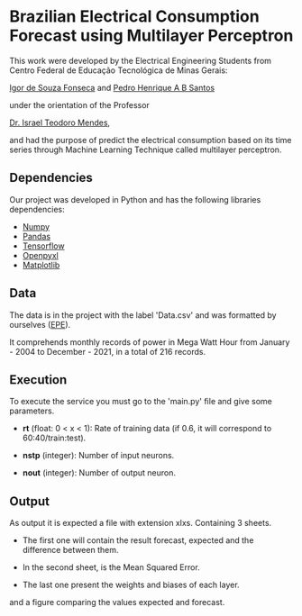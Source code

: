 # Brazilian Electrical Consumption Forecast using Multilayer Perceptron

This work were developed by the Electrical Engineering Students from Centro Federal de Educação Tecnológica de Minas Gerais: 

[Igor de Souza Fonseca](https://www.linkedin.com/in/igor-souza-fonseca/) and [Pedro Henrique A B Santos](https://www.linkedin.com/in/phabs-1584b4123/)

under the orientation of the Professor

[Dr. Israel Teodoro Mendes](http://lattes.cnpq.br/1848195540280650),
 
and had the purpose of predict the electrical consumption based on its time series through Machine Learning Technique called multilayer perceptron.

## Dependencies

Our project was developed in Python and has the following libraries dependencies:
 
 - [Numpy](https://numpy.org/doc/stable/)
 - [Pandas](https://pandas.pydata.org/docs/)
 - [Tensorflow](https://www.tensorflow.org/?hl=pt-br)
 - [Openpyxl](https://openpyxl.readthedocs.io/en/stable/)
 - [Matplotlib](https://matplotlib.org/)

## Data

The data is in the project with the label 'Data.csv' and was formatted by ourselves ([EPE](https://www.epe.gov.br/pt/publicacoes-dados-abertos/publicacoes/consumo-de-energia-eletrica)).

It comprehends monthly records of power in Mega Watt Hour from January - 2004 to December - 2021, in a total of 216 records.


## Execution

To execute the service you must go to the 'main.py' file and give some parameters.

- **rt** (float: 0 < x < 1): Rate of training data (if 0.6, it will correspond to 60:40/train:test).

- **nstp** (integer): Number of input neurons.

- **nout** (integer): Number of output neuron.

## Output

As output it is expected a file with extension xlxs. Containing 3 sheets.

- The first one will contain the result forecast, expected and the difference between them.

- In the second sheet, is the Mean Squared Error.

- The last one present the weights and biases of each layer.

and a figure comparing the values expected and forecast.
